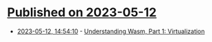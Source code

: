 # [Published on 2023-05-12](index.md)

* [2023-05-12, 14:54:10](https://lobste.rs/s/ha2x0q/understanding_wasm_part_1) - [Understanding Wasm, Part 1: Virtualization](https://www.neversaw.us/2023/05/10/understanding-wasm/part1/virtualization/)
